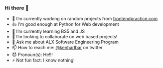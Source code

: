 ### Hi there 👋

- 🔭 I’m currently working on random projects from [frontendpractice.com](https://frontendpractice.com/)
- 👍 I'm good enough at Python for Web development
- 🌱 I’m currently learning BS5 and JS
- 👯 I’m looking to collaborate on web based projects!
- 💬 Ask me about ALX Software Engineering Program
- 📫 How to reach me: [@kenharlbar](https://twitter.com/kenharlbar) on twitter
- 😈 Pronoun(s): He!!!
- ⚡ Not fun fact: I know nothing!
